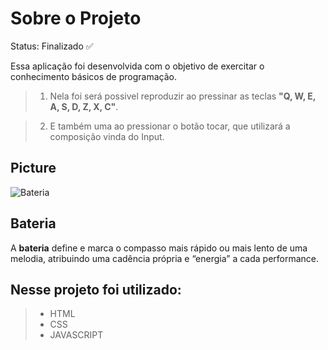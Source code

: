 # Sobre o Projeto

Status: Finalizado ✅

 Essa aplicação foi desenvolvida com o objetivo de exercitar o conhecimento básicos de programação. 

>1. Nela foi será possivel reproduzir ao pressinar as teclas **"Q, W, E, A, S, D, Z, X, C"**.

>2. E também uma ao pressionar o botão tocar, que utilizará a composição vinda do Input.

## Picture
![Bateria](https://user-images.githubusercontent.com/79663619/176559489-9f48b757-d65e-4f69-984a-019013f96756.png)

## Bateria 
A **bateria** define e marca o compasso mais rápido ou mais lento de uma melodia, atribuindo uma cadência própria e “energia” a cada performance.

## Nesse projeto foi utilizado:
>* HTML
>* CSS
>* JAVASCRIPT
